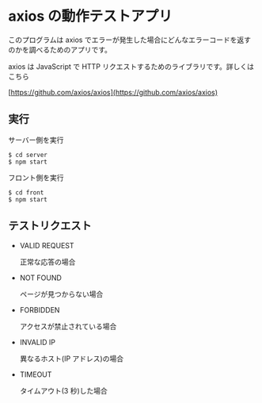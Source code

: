 # axios の動作テストアプリ

このプログラムは axios でエラーが発生した場合にどんなエラーコードを返すのかを調べるためのアプリです。

axios は JavaScript で HTTP リクエストするためのライブラリです。詳しくはこちら

[https://github.com/axios/axios](https://github.com/axios/axios)

## 実行

サーバー側を実行

    $ cd server
    $ npm start

フロント側を実行

    $ cd front
    $ npm start

## テストリクエスト

- VALID REQUEST

  正常な応答の場合

- NOT FOUND

  ページが見つからない場合

- FORBIDDEN

  アクセスが禁止されている場合

- INVALID IP

  異なるホスト(IP アドレス)の場合

- TIMEOUT

  タイムアウト(3 秒)した場合
